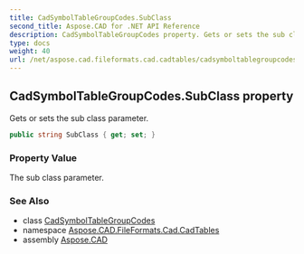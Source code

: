 ```yaml
---
title: CadSymbolTableGroupCodes.SubClass
second_title: Aspose.CAD for .NET API Reference
description: CadSymbolTableGroupCodes property. Gets or sets the sub class parameter
type: docs
weight: 40
url: /net/aspose.cad.fileformats.cad.cadtables/cadsymboltablegroupcodes/subclass/
---
```

## CadSymbolTableGroupCodes.SubClass property

Gets or sets the sub class parameter.

```csharp
public string SubClass { get; set; }
```

### Property Value

The sub class parameter.

### See Also

* class [CadSymbolTableGroupCodes](../)
* namespace [Aspose.CAD.FileFormats.Cad.CadTables](../../cadsymboltablegroupcodes/)
* assembly [Aspose.CAD](../../../)


